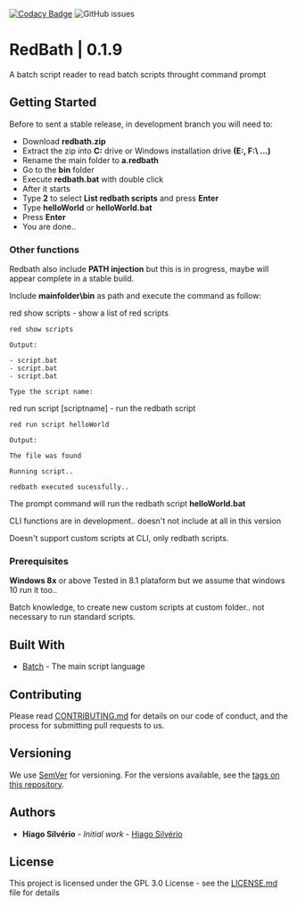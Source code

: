 [![Codacy Badge](https://api.codacy.com/project/badge/Grade/323eaa7b39a84234a311d5023650c3a0)](https://www.codacy.com/manual/hiago.silverioest/redbath?utm_source=github.com&amp;utm_medium=referral&amp;utm_content=hiagosilverio/redbath&amp;utm_campaign=Badge_Grade)
![GitHub issues](https://img.shields.io/github/issues-raw/hiagosilverio/redbath) 

# RedBath | 0.1.9

A batch script reader to read batch scripts throught command prompt

## Getting Started

Before to sent a stable release, in development branch you will need to:

- Download **redbath.zip**
- Extract the zip into **C:** drive or Windows installation drive **(E:\, F:\ ...)**
- Rename the main folder to **a.redbath**
- Go to the **bin** folder
- Execute **redbath.bat** with double click
- After it starts
- Type **2** to select **List redbath scripts** and press **Enter**
- Type **helloWorld** or **helloWorld.bat**
- Press **Enter**
- You are done..

### Other functions

Redbath also include **PATH injection** but this is in progress, maybe will appear complete in a stable build.

Include **mainfolder\bin** as path and execute the command as follow:

red show scripts - show a list of red scripts
```
red show scripts
```
```
Output:

- script.bat
- script.bat
- script.bat

Type the script name:
```
red run script [scriptname] - run the redbath script 
```
red run script helloWorld
```
```
Output:

The file was found

Running script..

redbath executed sucessfully..
```
The prompt command will run the redbath script **helloWorld.bat**

CLI functions are in development.. doesn't not include at all in this version

Doesn't support custom scripts at CLI, only redbath scripts.

### Prerequisites

**Windows 8x** or above
Tested in 8.1 plataform but we assume that windows 10 run it too..

Batch knowledge, to create new custom scripts at custom folder.. not necessary to run standard scripts.
## Built With

* [Batch](https://docs.microsoft.com/pt-br/windows-server/administration/windows-commands/windows-commands) - The main script language

## Contributing

Please read [CONTRIBUTING.md](https://gist.github.com/hiagosilverio/b24679402957c63ec426) for details on our code of conduct, and the process for submitting pull requests to us.

## Versioning

We use [SemVer](http://semver.org/) for versioning. For the versions available, see the [tags on this repository](https://github.com/hiagosilverio/redbath/tags). 

## Authors

* **Hiago Silvério** - *Initial work* - [Hiago Silvério](https://github.com/hiagosilverio)

## License

This project is licensed under the GPL 3.0 License - see the [LICENSE.md](LICENSE.md) file for details




